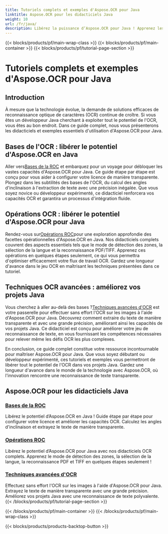 ```yaml
---
title: Tutoriels complets et exemples d'Aspose.OCR pour Java
linktitle: Aspose.OCR pour les didacticiels Java
weight: 10
url: /fr/java/
description: Libérez la puissance d’Aspose.OCR pour Java ! Apprenez les bases, les opérations et les techniques avancées de l'OCR. Configurez votre licence, détectez les zones et améliorez la reconnaissance de texte sans effort.
---
```


{{< blocks/products/pf/main-wrap-class >}}
{{< blocks/products/pf/main-container >}}
{{< blocks/products/pf/tutorial-page-section >}}

# Tutoriels complets et exemples d'Aspose.OCR pour Java


## Introduction

À mesure que la technologie évolue, la demande de solutions efficaces de reconnaissance optique de caractères (OCR) continue de croître. Si vous êtes un développeur Java cherchant à exploiter tout le potentiel de l'OCR, vous êtes au bon endroit. Dans ce guide complet, nous vous présenterons les didacticiels et exemples essentiels d'utilisation d'Aspose.OCR pour Java.

## Bases de l'OCR : libérer le potentiel d'Aspose.OCR en Java

 Aller vers[Bases de la ROC](./ocr-basics/) et embarquez pour un voyage pour débloquer les vastes capacités d'Aspose.OCR pour Java. Ce guide étape par étape est conçu pour vous aider à configurer votre licence de manière transparente. Plongez dans les subtilités des bases de l'OCR, du calcul des angles d'inclinaison à l'extraction de texte avec une précision inégalée. Que vous soyez novice ou développeur expérimenté, ce didacticiel renforcera vos capacités OCR et garantira un processus d'intégration fluide.

## Opérations OCR : libérer le potentiel d'Aspose.OCR pour Java

 Rendez-vous sur[Opérations ROC](./ocr-operations/)pour une exploration approfondie des facettes opérationnelles d'Aspose.OCR en Java. Nos didacticiels complets couvrent des aspects essentiels tels que le mode de détection des zones, la sélection de la langue et la reconnaissance PDF/TIFF. Apprenez ces opérations en quelques étapes seulement, ce qui vous permettra d'optimiser efficacement votre flux de travail OCR. Gardez une longueur d'avance dans le jeu OCR en maîtrisant les techniques présentées dans ce tutoriel.

## Techniques OCR avancées : améliorez vos projets Java

 Vous cherchez à aller au-delà des bases ?[Techniques avancées d'OCR](./advanced-ocr-techniques/) est votre passerelle pour effectuer sans effort l'OCR sur les images à l'aide d'Aspose.OCR pour Java. Découvrez comment extraire du texte de manière transparente et avec une grande précision, améliorant ainsi les capacités de vos projets Java. Ce didacticiel est conçu pour améliorer votre jeu de reconnaissance de texte, en vous fournissant les compétences nécessaires pour relever même les défis OCR les plus complexes.

En conclusion, ce guide complet constitue votre ressource incontournable pour maîtriser Aspose.OCR pour Java. Que vous soyez débutant ou développeur expérimenté, ces tutoriels et exemples vous permettront de libérer tout le potentiel de l'OCR dans vos projets Java. Gardez une longueur d'avance dans le monde de la technologie avec Aspose.OCR, où l'innovation rencontre une reconnaissance de texte transparente.
## Aspose.OCR pour les didacticiels Java
### [Bases de la ROC](./ocr-basics/)
Libérez le potentiel d’Aspose.OCR en Java ! Guide étape par étape pour configurer votre licence et améliorer les capacités OCR. Calculez les angles d'inclinaison et extrayez le texte de manière transparente.
### [Opérations ROC](./ocr-operations/)
Libérez le potentiel d’Aspose.OCR pour Java avec nos didacticiels OCR complets. Apprenez le mode de détection des zones, la sélection de la langue, la reconnaissance PDF et TIFF en quelques étapes seulement !
### [Techniques avancées d'OCR](./advanced-ocr-techniques/)
Effectuez sans effort l'OCR sur les images à l'aide d'Aspose.OCR pour Java. Extrayez le texte de manière transparente avec une grande précision. Améliorez vos projets Java avec une reconnaissance de texte polyvalente.
{{< /blocks/products/pf/tutorial-page-section >}}

{{< /blocks/products/pf/main-container >}}
{{< /blocks/products/pf/main-wrap-class >}}

{{< blocks/products/products-backtop-button >}}
